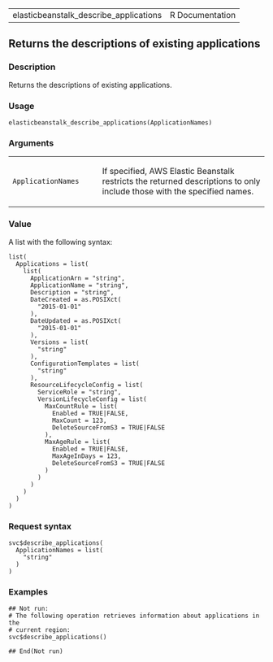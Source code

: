 <table style="width: 100%;">
<tbody>
<tr class="odd">
<td>elasticbeanstalk_describe_applications</td>
<td style="text-align: right;">R Documentation</td>
</tr>
</tbody>
</table>

## Returns the descriptions of existing applications

### Description

Returns the descriptions of existing applications.

### Usage

    elasticbeanstalk_describe_applications(ApplicationNames)

### Arguments

<table>
<colgroup>
<col style="width: 35%" />
<col style="width: 65%" />
</colgroup>
<tbody>
<tr class="odd">
<td><code
id="elasticbeanstalk_describe_applications_:_ApplicationNames">ApplicationNames</code></td>
<td><p>If specified, AWS Elastic Beanstalk restricts the returned
descriptions to only include those with the specified names.</p></td>
</tr>
</tbody>
</table>

### Value

A list with the following syntax:

    list(
      Applications = list(
        list(
          ApplicationArn = "string",
          ApplicationName = "string",
          Description = "string",
          DateCreated = as.POSIXct(
            "2015-01-01"
          ),
          DateUpdated = as.POSIXct(
            "2015-01-01"
          ),
          Versions = list(
            "string"
          ),
          ConfigurationTemplates = list(
            "string"
          ),
          ResourceLifecycleConfig = list(
            ServiceRole = "string",
            VersionLifecycleConfig = list(
              MaxCountRule = list(
                Enabled = TRUE|FALSE,
                MaxCount = 123,
                DeleteSourceFromS3 = TRUE|FALSE
              ),
              MaxAgeRule = list(
                Enabled = TRUE|FALSE,
                MaxAgeInDays = 123,
                DeleteSourceFromS3 = TRUE|FALSE
              )
            )
          )
        )
      )
    )

### Request syntax

    svc$describe_applications(
      ApplicationNames = list(
        "string"
      )
    )

### Examples

    ## Not run: 
    # The following operation retrieves information about applications in the
    # current region:
    svc$describe_applications()

    ## End(Not run)
